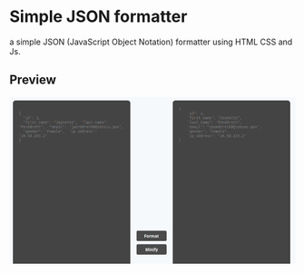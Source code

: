 # Simple JSON formatter

a simple JSON (JavaScript Object Notation) formatter using HTML CSS and Js.

## Preview
<p align="center"><img src="./preview.png"/></p>